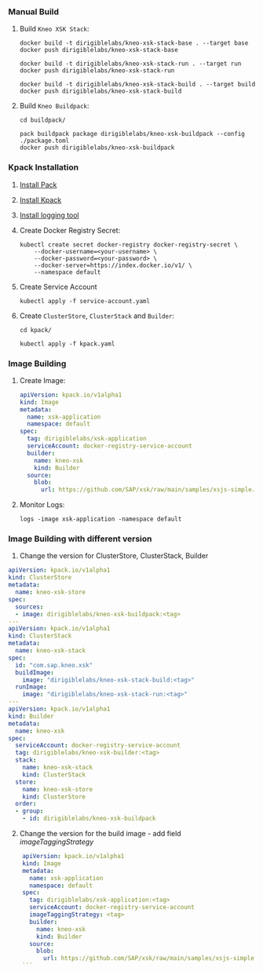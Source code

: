 ### Manual Build

1. Build `Kneo XSK Stack`:

    ```
    docker build -t dirigiblelabs/kneo-xsk-stack-base . --target base
    docker push dirigiblelabs/kneo-xsk-stack-base

    docker build -t dirigiblelabs/kneo-xsk-stack-run . --target run
    docker push dirigiblelabs/kneo-xsk-stack-run

    docker build -t dirigiblelabs/kneo-xsk-stack-build . --target build
    docker push dirigiblelabs/kneo-xsk-stack-build
    ```

1. Build `Kneo Buildpack`:

    ```
    cd buildpack/

    pack buildpack package dirigiblelabs/kneo-xsk-buildpack --config ./package.toml
    docker push dirigiblelabs/kneo-xsk-buildpack
    ```

### Kpack Installation

1. [Install Pack](https://buildpacks.io/docs/tools/pack/#install)
1. [Install Kpack](https://github.com/pivotal/kpack/blob/main/docs/install.md)
1. [Install logging tool](https://github.com/pivotal/kpack/blob/main/docs/logs.md)
1. Create Docker Registry Secret:
    ```
    kubectl create secret docker-registry docker-registry-secret \
        --docker-username=<your-username> \
        --docker-password=<your-password> \
        --docker-server=https://index.docker.io/v1/ \
        --namespace default
    ```


1. Create Service Account
    ```
    kubectl apply -f service-account.yaml
    ```


1. Create `ClusterStore`, `ClusterStack` and `Builder`:

    ```
    cd kpack/

    kubectl apply -f kpack.yaml
    ```

### Image Building

1. Create Image:

    ```yaml
    apiVersion: kpack.io/v1alpha1
    kind: Image
    metadata:
      name: xsk-application
      namespace: default
    spec:
      tag: dirigiblelabs/xsk-application
      serviceAccount: docker-registry-service-account
      builder:
        name: kneo-xsk
        kind: Builder
      source:
        blob:
          url: https://github.com/SAP/xsk/raw/main/samples/xsjs-simple.zip
    ```

1. Monitor Logs:

    ```
    logs -image xsk-application -namespace default
    ```
### Image Building with different version

1. Change the version for ClusterStore, ClusterStack, Builder

```yaml
apiVersion: kpack.io/v1alpha1
kind: ClusterStore
metadata:
  name: kneo-xsk-store
spec:
  sources:
  - image: dirigiblelabs/kneo-xsk-buildpack:<tag>
---
apiVersion: kpack.io/v1alpha1
kind: ClusterStack
metadata:
  name: kneo-xsk-stack
spec:
  id: "com.sap.kneo.xsk"
  buildImage:
    image: "dirigiblelabs/kneo-xsk-stack-build:<tag>"
  runImage:
    image: "dirigiblelabs/kneo-xsk-stack-run:<tag>"
---
apiVersion: kpack.io/v1alpha1
kind: Builder
metadata:
  name: kneo-xsk
spec:
  serviceAccount: docker-registry-service-account
  tag: dirigiblelabs/kneo-xsk-builder:<tag>
  stack:
    name: kneo-xsk-stack
    kind: ClusterStack
  store:
    name: kneo-xsk-store
    kind: ClusterStore
  order:
  - group:
    - id: dirigiblelabs/kneo-xsk-buildpack
```
2. Change the version for the build image - add field _imageTaggingStrategy_

```yaml
    apiVersion: kpack.io/v1alpha1
    kind: Image
    metadata:
      name: xsk-application
      namespace: default
    spec:
      tag: dirigiblelabs/xsk-application:<tag>
      serviceAccount: docker-registry-service-account
      imageTaggingStrategy: <tag>
      builder:
        name: kneo-xsk
        kind: Builder
      source:
        blob:
          url: https://github.com/SAP/xsk/raw/main/samples/xsjs-simple.zip
    ```
